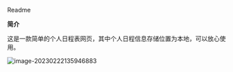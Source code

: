 Readme

**简介**

这是一款简单的个人日程表网页，其中个人日程信息存储位置为本地，可以放心使用。

![image-20230222135946883](../Pictures/demo.png)